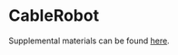 # CableRobot

Supplemental materials can be found [here](https://cornell.box.com/s/yqn8plxrr2rxpu8odtgiyuo0x98vr3ob).
